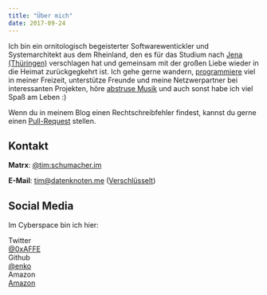 ```yaml
---
title: "Über mich"
date: 2017-09-24
---
```


Ich bin ein ornitologisch begeisterter Softwarewentickler und Systemarchitekt aus dem Rheinland, den es für das Studium nach [Jena (Thüringen)](http://www.openstreetmap.org/node/240090160) verschlagen hat und gemeinsam mit der großen Liebe wieder in die Heimat zurückgegkehrt ist. Ich gehe gerne wandern, [programmiere](https://github.com/enko) viel in meiner Freizeit, unterstütze Freunde und meine Netzwerpartner bei interessanten Projekten, höre [abstruse Musik](https://www.youtube.com/user/0xAFFE/videos?shelf_id=0&sort=dd&view=15) und auch sonst habe ich viel Spaß am Leben :)

Wenn du in meinem Blog einen Rechtschreibfehler findest, kannst du gerne einen [Pull-Request](https://github.com/enko/tim.schumacher.im) stellen.

## Kontakt

**Matrx**: [@tim:schumacher.im](https://matrix.to/#/@tim:schumacher.im)

**E-Mail**: <tim@datenknoten.me> ([Verschlüsselt](https://encrypt.to/0x59AEBF8884CA25D9))

## Social Media

Im Cyberspace bin ich hier:

<div class="ui relaxed divided list">
  <div class="item">
    <i class="large twitter middle aligned icon"></i>
    <div class="content">
      <div class="header">Twitter</div>
      <div class="description">
        <a href="https://twitter.com/0xAFFE">@0xAFFE</a>
      </div>
    </div>
  </div>
  <div class="item">
    <i class="large github middle aligned icon"></i>
    <div class="content">
      <div class="header">Github</div>
      <div class="description">
        <a href="https://github.com/enko">@enko</a>
      </div>
    </div>
  </div>
  <div class="item">
    <i class="large amazon middle aligned icon"></i>
    <div class="content">
      <div class="header">Amazon</div>
      <div class="description">
        <a href="http://www.amazon.de/registry/wishlist/2ODWLR7VW50OJ">Amazon</a>
      </div>
    </div>
  </div>
</div>
